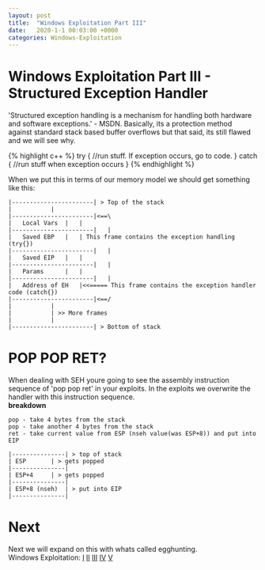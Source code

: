 ```yaml
---
layout: post
title:  "Windows Exploitation Part III"
date:   2020-1-1 00:03:00 +0000
categories: Windows-Exploitation
---
```

# Windows Exploitation Part III - Structured Exception Handler
'Structured exception handling is a mechanism for handling both hardware and software exceptions.' - MSDN. Basically, its a protection method against standard stack based buffer overflows but that said, its still flawed and we will see why.


{% highlight c++ %}
try {
//run stuff. If exception occurs, go to code.
}
catch {
//run stuff when exception occurs
}
{% endhighlight %}

When we put this in terms of our memory model we should get something like this:
```
|-----------------------| > Top of the stack
|			|
|-----------------------|<==\
|	Local Vars	|   |
|-----------------------|   |
|	Saved EBP	|   | This frame contains the exception handling (try{})
|-----------------------|   |
|	Saved EIP	|   |
|-----------------------|   |
|	Params		|   |
|-----------------------|   |
|	Address of EH	|<<===== This frame contains the exception handler code (catch{})
|-----------------------|<==/
|			|
|			| >> More frames
|			|
|-----------------------| > Bottom of stack
```


# POP POP RET?
When dealing with SEH youre going to see the assembly instruction sequence of 'pop pop ret' in your exploits. In the exploits we overwrite the handler with this instruction sequence.
<br>
**breakdown**
```
pop - take 4 bytes from the stack
pop - take another 4 bytes from the stack
ret - take current value from ESP (nseh value(was ESP+8)) and put into EIP 

|---------------| > top of stack
| ESP		| > gets popped
|---------------|
| ESP+4 	| > gets popped
|---------------|
| ESP+8 (nseh)	| > put into EIP
|---------------| 
```


# Next
Next we will expand on this with whats called egghunting.
<br>
Windows Exploitation:
[I](/windows-exploitation/2020/01/01/WinExplP1.html)	[II](/windows-exploitation/2020/01/01/WinExplP2.html)	[III](/windows-exploitation/2020/01/01/WinExplP3.html)	[IV](/windows-exploitation/2020/01/01/WinExplP4.html)	[V](/windows-exploitation/2020/01/01/WinExplP5.html)
